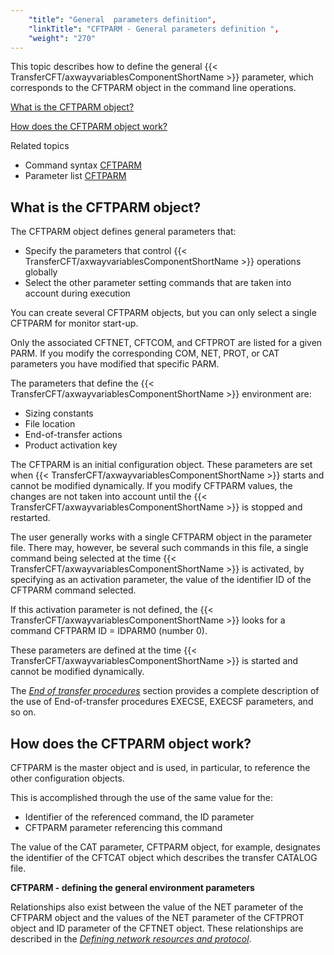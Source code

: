 ```yaml
---
    "title": "General  parameters definition",
    "linkTitle": "CFTPARM - General parameters definition ",
    "weight": "270"
---
```

This topic describes how to define the general {{< TransferCFT/axwayvariablesComponentShortName  >}} parameter, which corresponds to the CFTPARM object
in the command line operations.

[What
is the CFTPARM object?](#What_is_the_CFTPARM_object_) 

[How
does the CFTPARM object work?](#How_does_the_CFTPARM_object_work_)

Related
topics

- Command syntax
    [CFTPARM](../../../c_intro_userinterfaces/command_summary#CFTPARM)
- Parameter list
    [CFTPARM](../../../c_intro_userinterfaces/web_copilot_ui/conf_intro/cftparm)

<span id="What_is_the_CFTPARM_object_"></span>

What is the CFTPARM object?
---------------------------

The CFTPARM object defines general parameters that:

- Specify the parameters
    that control {{< TransferCFT/axwayvariablesComponentShortName  >}} operations globally
- Select the other
    parameter setting commands that are taken into account during execution

You can create several CFTPARM objects, but you can only select a single
CFTPARM for monitor start-up.

Only the associated CFTNET, CFTCOM, and CFTPROT are listed for a given
PARM. If you modify the corresponding COM, NET, PROT, or CAT parameters
you have modified that specific PARM.

The parameters that define the {{< TransferCFT/axwayvariablesComponentShortName  >}} environment are:

- Sizing constants
- File location
- End-of-transfer
    actions
- Product activation
    key

The CFTPARM is an initial configuration object. These parameters are
set when {{< TransferCFT/axwayvariablesComponentShortName  >}} starts and cannot be modified dynamically. If you
modify CFTPARM values, the changes are not taken into account until the
{{< TransferCFT/axwayvariablesComponentShortName  >}} is stopped and restarted.

The user generally works with a single CFTPARM object in the parameter
file. There may, however, be several such commands in this file, a single
command being selected at the time {{< TransferCFT/axwayvariablesComponentShortName  >}} is activated, by specifying as
an activation parameter, the value of the identifier ID of the CFTPARM
command selected.

If this activation parameter is not defined, the {{< TransferCFT/axwayvariablesComponentShortName  >}}
looks for a command CFTPARM ID = IDPARM0 (number 0).

These parameters are defined at the time {{< TransferCFT/axwayvariablesComponentShortName  >}} is started and
cannot be modified dynamically.

The *[End
of transfer procedures](../../../concepts/about_transfer_processing/procedure_examples)* section provides a complete description
of the use of End-of-transfer procedures EXECSE, EXECSF parameters, and
so on.

<span id="How_does_the_CFTPARM_object_work_"></span>

How does the CFTPARM object work?
---------------------------------

CFTPARM is the master object and is used, in
particular, to reference the other configuration objects.

This is accomplished through the use of the
same value for the:

- Identifier
    of the referenced command, the ID parameter
- CFTPARM
    parameter referencing this command

The value of the CAT parameter, CFTPARM object, for example, designates
the identifier of the CFTCAT object which describes the transfer CATALOG
file.

**CFTPARM - defining the general environment
parameters**

Relationships also exist between the value of the NET parameter of the
CFTPARM object and the values of the NET parameter of the CFTPROT object
and ID parameter of the CFTNET object. These relationships are described
in the *[Defining
network resources and protocol](../network_resource_concepts)*.

